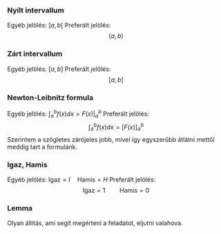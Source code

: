 ### Nyílt intervallum
Egyéb jelölés: $]a,b[$
Preferált jelölés:
$$(a,b)$$
### Zárt intervallum
Egyéb jelölés: $[a,b]$
Preferált jelölés:
$$[a,b]$$
### Newton-Leibnitz formula
Egyéb jelölés: $\int_a^b{f(x)}dx=F(x)\big\rvert_a^b$
Preferált jelölés:
$$\int_{a}^{b}{f(x)}dx=\bigg[F(x)\bigg]_a^b$$
Szerintem a szögletes zárójeles jobb, mivel így egyszerűbb átlátni mettől meddig tart a formulánk.
### Igaz, Hamis
Egyéb jelölés: $\text{Igaz}=I\quad\text{Hamis}=H$
Preferált jelölés:
$$\text{Igaz}=1\quad\quad\text{Hamis}=0$$
### Lemma
Olyan állítás, ami segít megérteni a feladatot, eljutni valahova.